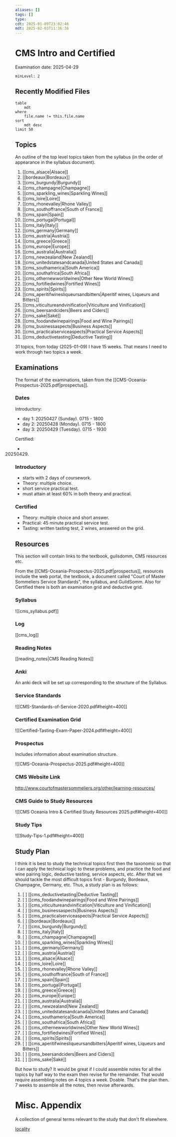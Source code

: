 ```yaml
---
aliases: []
tags: []
type:
cdt: 2025-01-09T23:02:46
mdt: 2025-02-03T11:36:36
---
```


# CMS Intro and Certified

Examination date: 2025-04-29

```toc
minLevel: 2
```

## Recently Modified Files

```dataview
table
	mdt
where
	file.name != this.file.name
sort
	mdt desc
limit 50
```

## Topics

An outline of the top level topics taken from the syllabus (in the order of appearance in the syllabus document).

1. [[cms_alsace|Alsace]]
2. [[bordeaux|Bordeaux]]
3. [[cms_burgundy|Burgundy]]
4. [[cms_champagne|Champagne]]
5. [[cms_sparkling_wines|Sparkling Wines]]
6. [[cms_loire|Loire]]
7. [[cms_rhonevalley|Rhone Valley]]
8. [[cms_southoffrance|South of France]]
9. [[cms_spain|Spain]]
10. [[cms_portugal|Portugal]]
11. [[cms_italy|Italy]]
12. [[cms_germany|Germany]]
13. [[cms_austria|Austria]]
14. [[cms_greece|Greece]]
15. [[cms_europe|Europe]]
16. [[cms_australia|Australia]]
17. [[cms_newzealand|New Zealand]]
18. [[cms_unitedstatesandcanada|United States and Canada]]
19. [[cms_southamerica|South America]]
20. [[cms_southafrica|South Africa]]
21. [[cms_othernewworldwines|Other New World Wines]]
22. [[cms_fortifiedwines|Fortified Wines]]
23. [[cms_spirits|Spirits]]
24. [[cms_aperitifwinesliqueursandbitters|Aperitif wines, Liqueurs and Bitters]]
25. [[cms_viticultureandvinification|Viticulture and Vinification]]
26. [[cms_beersandciders|Beers and Ciders]]
27. [[cms_sake|Saké]]
28. [[cms_foodandwinepairings|Food and Wine Pairings]]
29. [[cms_businessaspects|Business Aspects]]
30. [[cms_practicalserviceaspects|Practical Service Aspects]]
31. [[cms_deductivetasting|Deductive Tasting]]

31 topics, from today (2025-01-09) I have 15 weeks. That means I need to work through two topics a week.

## Examinations

The format of the examinations, taken from the [[CMS-Oceania-Prospectus-2025.pdf|prospectus]].

### Dates

Introductory:

- day 1: 20250427 (Sunday). 0715 - 1800
- day 2: 20250428 (Monday). 0715 - 1800
- day 3: 20250429 (Tuesday). 0715 - 1930

Certified:

- 20250429.

### Introductory

- starts with 2 days of coursework.
- Theory: multiple choice.
- short service practical test.
- must attain at least 60% in both theory and practical.

### Certified

- Theory: multiple choice and short answer.
- Practical: 45 minute practical service test.
- Tasting: written tasting test, 2 wines, answered on the grid.

## Resources

This section will contain links to the textbook, guilsdomm, CMS resources etc.

From the [[CMS-Oceania-Prospectus-2025.pdf|prospectus]], resources include the web portal, the textbook, a document called "Court of Master Sommeliers Service Standards", the syllabus, and GuildSomm. Also for Certified there is both an examination grid and deductive grid.

### Syllabus

![[cms_syllabus.pdf]]

### Log

[[cms_log]]

### Reading Notes

[[reading_notes|CMS Reading Notes]]

### Anki

An anki deck will be set up corresponding to the structure of the Syllabus.

### Service Standards

![[CMS-Standards-of-Service-2020.pdf#height=400]]

### Certified Examination Grid

![[Certified-Tasting-Exam-Paper-2024.pdf#height=400]]

### Prospectus

Includes information about examination structure.

![[CMS-Oceania-Prospectus-2025.pdf#height=400]]

### CMS Website Link

<http://www.courtofmastersommeliers.org/other/learning-resources/>

### CMS Guide to Study Resources

![[CMS Oceania Intro & Certified Study Resources 2025.pdf#height=400]]

### Study Tips

![[Study-Tips-1.pdf#height=400]]

## Study Plan

I think it is best to study the technical topics first then the taxonomic so that I can apply the technical logic to these problems, and practice the food and wine pairing logic, deductive tasting, service aspects, etc. After that we should tackle the most difficult topics first - Burgundy, Bordeaux, Champagne, Germany, etc. Thus, a study plan is as follows:

1. [ ] [[cms_deductivetasting|Deductive Tasting]]
2. [ ] [[cms_foodandwinepairings|Food and Wine Pairings]]
3. [ ] [[cms_viticultureandvinification|Viticulture and Vinification]]
4. [ ] [[cms_businessaspects|Business Aspects]]
5. [ ] [[cms_practicalserviceaspects|Practical Service Aspects]]
6. [ ] [[bordeaux|Bordeaux]]
7. [ ] [[cms_burgundy|Burgundy]]
8. [ ] [[cms_italy|Italy]]
9. [ ] [[cms_champagne|Champagne]]
10. [ ] [[cms_sparkling_wines|Sparkling Wines]]
11. [ ] [[cms_germany|Germany]]
12. [ ] [[cms_austria|Austria]]
13. [ ] [[cms_alsace|Alsace]]
14. [ ] [[cms_loire|Loire]]
15. [ ] [[cms_rhonevalley|Rhone Valley]]
16. [ ] [[cms_southoffrance|South of France]]
17. [ ] [[cms_spain|Spain]]
18. [ ] [[cms_portugal|Portugal]]
19. [ ] [[cms_greece|Greece]]
20. [ ] [[cms_europe|Europe]]
21. [ ] [[cms_australia|Australia]]
22. [ ] [[cms_newzealand|New Zealand]]
23. [ ] [[cms_unitedstatesandcanada|United States and Canada]]
24. [ ] [[cms_southamerica|South America]]
25. [ ] [[cms_southafrica|South Africa]]
26. [ ] [[cms_othernewworldwines|Other New World Wines]]
27. [ ] [[cms_fortifiedwines|Fortified Wines]]
28. [ ] [[cms_spirits|Spirits]]
29. [ ] [[cms_aperitifwinesliqueursandbitters|Aperitif wines, Liqueurs and Bitters]]
30. [ ] [[cms_beersandciders|Beers and Ciders]]
31. [ ] [[cms_sake|Saké]]

But how to study? It would be great if I could assemble notes for all the topics by half way to the exam then revise for the remainder. That would require assembling notes on 4 topics a week. Doable. That's the plan then. 7 weeks to assemble all the notes, then revise afterwards.

# Misc. Appendix

A collection of general terms relevant to the study that don't fit elsewhere.

[locality](./misc_appendix/locality.md)